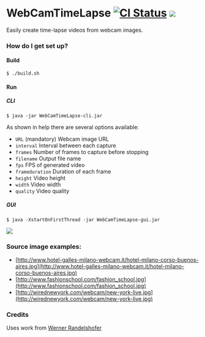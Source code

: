 # WebCamTimeLapse [![CI Status](https://github.com/maxcanna/webcamtimelapse/workflows/CI/badge.svg)](https://github.com/maxcanna/webcamtimelapse/actions) [![](https://img.shields.io/github/license/maxcanna/webcamtimelapse.svg?maxAge=2592000)](https://github.com/maxcanna/webcamtimelapse/blob/master/LICENSE)

Easily create time-lapse videos from webcam images.

### How do I get set up?

#### Build
`$ ./build.sh`

#### Run

##### CLI

`$ java -jar WebCamTimeLapse-cli.jar`

As shown in help there are several options available:
* `URL` (mandatory) Webcam image URL
* `interval` Interval between each capture
* `frames` Number of frames to capture before stopping
* `filename` Output file name
* `fps` FPS of generated video
* `frameduration` Duration of each frame
* `height` Video height
* `width` Video width
* `quality` Video quality


##### GUI #####

`$ java -XstartOnFirstThread -jar WebCamTimeLapse-gui.jar`

![](https://cloud.githubusercontent.com/assets/1881831/20040332/63bf4d30-a455-11e6-9ed9-e817a451616d.png)

### Source image examples:

* [http://www.hotel-galles-milano-webcam.it/hotel-milano-corso-buenos-aires.jpg](http://www.hotel-galles-milano-webcam.it/hotel-milano-corso-buenos-aires.jpg)
* [http://www.fashionschool.com/fashion_school.jpg](http://www.fashionschool.com/fashion_school.jpg)
* [http://wirednewyork.com/webcam/new-york-live.jpg](http://wirednewyork.com/webcam/new-york-live.jpg)

### Credits

Uses work from [Werner Randelshofer](http://www.randelshofer.ch/)
